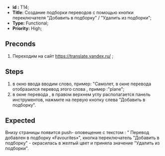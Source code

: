  - **id :** T14;
 - **Title:** Создание подборки переводов с помощью кнопки переключателя "Добавить в подборку" / "Удалить из подборки";
 - **Type:** Functional;
 - **Priority:** High;

## Preconds

1. Переходим на сайт https://translate.yandex.ru/ ;	

## Steps

 1. в окно ввода вводим слово, пример: "Самолет, в окне перевода отобразился перевод этого слова , пример :"plane";
 2. в окне перевода , в правом верхнем углу располагается панель инструментов, нажмите на первую кнопку слева "Добавить в подборку".
 
## Expected
  
  Внизу страницы появится push- оповещение с текстом : " Перевод добавлен в подборку «Favourites»", кнопка переключатель "Добавить в подборку" - окрасилась в желтый цвет и приняла значение "Удалить из подборки".